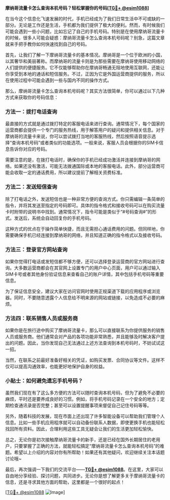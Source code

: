 **摩纳哥流量卡怎么查询本机号码？轻松掌握你的号码[[TG💪+ @esim1088](https://t.me/s/esim1088)]**

在当今这个信息化飞速发展的时代，手机已经成为了我们日常生活中不可或缺的一部分。无论是工作还是生活，手机都为我们提供了极大的便利。然而，有时候我们可能会遇到一些小问题，比如忘记了自己的手机号码。特别是在使用摩纳哥流量卡的时候，很多人可能会疑惑：摩纳哥流量卡怎么查询本机号码呢？别急，这篇文章就来手把手教你如何快速找到自己的号码。

首先，让我们了解一下摩纳哥流量卡的基本情况。摩纳哥是一个位于欧洲的小国，以其奢华和美丽著称。而摩纳哥的流量卡则是为那些需要在摩纳哥使用移动网络的人们提供的便捷服务。它不仅能够帮助你在摩纳哥畅通无阻地使用互联网，还能让你享受到本地的通话和短信服务。不过，正因为它是外国运营商提供的服务，所以在使用过程中可能会遇到一些与国内不同的操作方式。

那么，摩纳哥流量卡怎么查询本机号码呢？其实方法很简单，你可以通过以下几种方式来获取你的号码信息：

### 方法一：拨打电话查询

最直接的方式就是通过拨打特定的客服电话来进行查询。通常情况下，每个国家的运营商都会提供一个专门的服务热线，用于解答用户的疑问和提供相关信息。对于摩纳哥的流量卡来说，你可以尝试拨打当地的客服热线，然后按照语音提示选择“查询本机号码”或者类似的功能选项。一般来说，客服人员会根据你的SIM卡信息告诉你对应的号码。

需要注意的是，在拨打电话时，确保你的手机已经成功激活并连接到摩纳哥的网络。如果还没有激活，可能无法拨通国际或本地的客服电话。此外，部分运营商可能会收取一定的通话费用，所以建议提前了解相关资费标准。

### 方法二：发送短信查询

除了打电话之外，发送短信也是一种非常方便的查询方式。你只需编辑一条简单的指令，并将其发送至指定的号码即可。具体的指令格式和接收号码可以在购买流量卡时附带的说明书中找到。通常情况下，指令可能是类似于“#号码查询#”的形式。发送后，系统会自动回复你的手机号码。

这种方式的优点在于操作简单快捷，而且无需担心通话费用的问题。但同样地，你需要确保手机已经连接到摩纳哥的网络，并且知道正确的指令格式以及接收号码。

### 方法三：登录官方网站查询

如果你觉得打电话或发短信都不够方便，还可以选择登录运营商的官方网站进行查询。大多数运营商都会在其官网上设置专门的用户中心页面，用户可以通过输入SIM卡号或者其他身份验证信息来查看自己的账户详情，其中包括手机号码等重要信息。

为了保证信息安全，建议大家在访问官网时使用正规渠道下载的应用程序或浏览器。同时，不要随意透露个人信息给不明来源的网站或链接，以免造成不必要的麻烦。

### 方法四：联系销售人员或服务商

如果你是在旅行途中购买了摩纳哥流量卡，那么可以直接联系为你提供服务的销售人员或服务商。他们通常会对产品的各项功能非常熟悉，并且能够及时解决客户提出的问题。因此，当你发现自己无法通过上述方法查询到本机号码时，不妨试试这一招。

当然，在联系之前最好准备好相关的凭证，如购买发票、合同协议等文件。这样不仅可以提高沟通效率，也能更好地保护自身的权益。

### 小贴士：如何避免遗忘手机号码？

虽然我们现在有了这么多方便的方法可以随时查询本机号码，但为了避免不必要的麻烦，平时还是要养成良好的习惯。例如，将手机号码记录在一个安全的地方；定期检查通讯录是否完整；甚至可以设置提醒事项来督促自己记住号码等等。

另外，随着科技的发展，现在市面上还出现了许多智能设备可以帮助我们管理个人信息。比如一些手机应用程序就可以自动备份联系人数据，即使更换手机也能轻松找回所有资料。因此，合理利用这些工具无疑会让我们的生活更加轻松愉快。

总之，无论你是初次接触摩纳哥流量卡的新手，还是已经在国外长期居住的老用户，只要掌握了正确的方法，就能轻松搞定“摩纳哥流量卡怎么查询本机号码”的难题。希望以上介绍的内容对你有所帮助！如果还有其他疑问，欢迎继续关注本话题讨论哦~

最后，再次强调一下我们的交流平台——**[TG💪+ @esim1088](https://t.me/s/esim1088)**。在这里，大家可以自由地分享经验、探讨问题，共同进步。无论你是想了解更多关于摩纳哥流量卡的信息，还是寻求其他方面的帮助，这里都是一个很好的起点！

[[TG💪+ @esim1088](https://t.me/s/esim1088) ![Image](https://i.postimg.cc/4NQfJmqS/Snipaste-2025-05-13-00-14-12.png)]